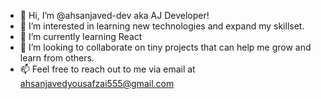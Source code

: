 - 👋 Hi, I’m @ahsanjaved-dev aka AJ Developer!
- 👀 I’m interested in learning new technologies and expand my skillset.
- 🌱 I’m currently learning React  
- 💞️ I’m looking to collaborate on tiny projects that can help me grow and learn from others.
- 📫  Feel free to reach out to me via email at ahsanjavedyousafzai555@gmail.com

<!---
ahsanjaved-dev/ahsanjaved-dev is a ✨ special ✨ repository because its `README.md` (this file) appears on your GitHub profile.
You can click the Preview link to take a look at your changes.
--->
